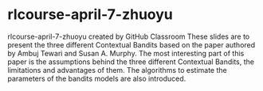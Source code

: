 # rlcourse-april-7-zhuoyu
rlcourse-april-7-zhuoyu created by GitHub Classroom
These slides are to present the three different Contextual Bandits based on the paper authored by Ambuj Tewari and Susan A. Murphy. The most interesting part of this paper is the assumptions behind the three different Contextual Bandits, the limitations and advantages of them. The algorithms to estimate the parameters of the bandits models are also introduced.
